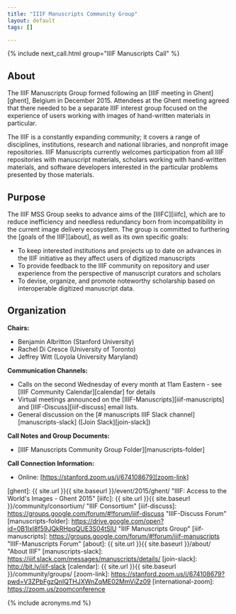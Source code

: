 ```yaml
---
title: "IIIF Manuscripts Community Group"
layout: default
tags: []

---
```


{% include next_call.html group="IIIF Manuscripts Call" %}

## About

The IIIF Manuscripts Group formed following an [IIIF meeting in Ghent][ghent], Belgium in December 2015. Attendees at the Ghent meeting agreed that there needed to be a separate IIIF interest group focused on the experience of users working with images of hand-written materials in particular.

The IIIF is a constantly expanding community; it covers a range of disciplines, institutions, research and national libraries, and non­profit image repositories. IIIF Manuscripts currently welcomes participation from all IIIF repositories with manuscript materials, scholars working with hand-written materials, and software developers interested in the particular problems presented by those materials.

## Purpose

The IIIF MSS Group seeks to advance aims of the [IIIF­C][iiifc], which are to reduce inefficiency and needless redundancy born from incompatibility in the current image delivery ecosystem. The group is committed to furthering the [goals of the IIIF][about], as well as its own specific goals:

  * To keep interested institutions and projects up to date on advances in the IIIF initiative as they affect users of digitized manuscripts
  * To provide feedback to the IIIF community on repository and user experience from the perspective of manuscript curators and scholars
  * To devise, organize, and promote noteworthy scholarship based on interoperable digitized manuscript data.

## Organization

**Chairs:**

  * Benjamin Albritton (Stanford University)
  * Rachel Di Cresce (University of Toronto)
  * Jeffrey Witt (Loyola University Maryland)

**Communication Channels:**

  * Calls on the second Wednesday of every month at 11am Eastern - see [IIIF Community Calendar][calendar] for details
  * Virtual meetings announced on the [IIIF-Manuscripts][iiif-manuscripts] and [IIIF-Discuss][iiif-discuss] email lists.
  * General discussion on the [# manuscripts IIIF Slack channel][manuscripts-slack] ([Join Slack][join-slack])

**Call Notes and Group Documents:**

  * [IIIF Manuscripts Community Group Folder][manuscripts-folder]

**Call Connection Information:**

  * Online: [https://stanford.zoom.us/j/674108679][zoom-link]

[ghent]: {{ site.url }}{{ site.baseurl }}/event/2015/ghent/ "IIIF: Access to the World's Images - Ghent 2015"
[iiifc]: {{ site.url }}{{ site.baseurl }}/community/consortium/ "IIIF Consortium"
[iiif-discuss]: https://groups.google.com/forum/#!forum/iiif-discuss "IIIF-Discuss Forum"
[manuscripts-folder]: https://drive.google.com/open?id=0B1IxI8f59JQkRHpqQUE3S04tSlU "IIIF Manuscripts Group"
[iiif-manuscripts]: https://groups.google.com/forum/#!forum/iiif-manuscripts "IIIF-Manuscripts Forum"
[about]: {{ site.url }}{{ site.baseurl }}/about/ "About IIIF"
[manuscripts-slack]: https://iiif.slack.com/messages/manuscripts/details/
[join-slack]: http://bit.ly/iiif-slack
[calendar]: {{ site.url }}{{ site.baseurl }}/community/groups/
[zoom-link]: https://stanford.zoom.us/j/674108679?pwd=V3ZPbFgzQnlQTHJXWnZqME02MmViZz09
[international-zoom]: https://zoom.us/zoomconference

{% include acronyms.md %}
